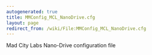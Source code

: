 ```yaml
---
autogenerated: true
title: MMConfig_MCL_NanoDrive.cfg
layout: page
redirect_from: /wiki/File:MMConfig_MCL_NanoDrive.cfg
---
```


Mad City Labs Nano-Drive configuration file
